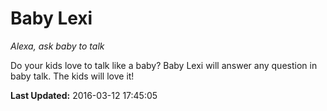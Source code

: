 # Baby Lexi
*Alexa, ask baby to talk*

Do your kids love to talk like a baby? Baby Lexi will answer any question in baby talk.  The kids will love it!

**Last Updated:** 2016-03-12 17:45:05